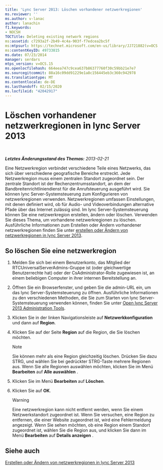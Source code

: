 ```yaml
---
title: 'Lync Server 2013: Löschen vorhandener netzwerkregionen'
ms.reviewer: ''
ms.author: v-lanac
author: lanachin
f1.keywords:
- NOCSH
TOCTitle: Deleting existing network regions
ms:assetid: c7293a2f-2b49-4c4a-903f-f7edcea2bc5f
ms:mtpsurl: https://technet.microsoft.com/en-us/library/JJ721882(v=OCS.15)
ms:contentKeyID: 49733815
ms.date: 07/23/2014
manager: serdars
mtps_version: v=OCS.15
ms.openlocfilehash: 664eea747c9cea637b86377760f30c59bb21e7e7
ms.sourcegitcommit: 88a16c09dd91229e1a8c156445eb3c360c942978
ms.translationtype: MT
ms.contentlocale: de-DE
ms.lasthandoff: 02/15/2020
ms.locfileid: "42042917"
---
```

<div data-xmlns="http://www.w3.org/1999/xhtml">

<div class="topic" data-xmlns="http://www.w3.org/1999/xhtml" data-msxsl="urn:schemas-microsoft-com:xslt" data-cs="http://msdn.microsoft.com/">

<div data-asp="http://msdn2.microsoft.com/asp">

# <a name="deleting-existing-network-regions-in-lync-server-2013"></a>Löschen vorhandener netzwerkregionen in lync Server 2013

</div>

<div id="mainSection">

<div id="mainBody">

<span> </span>

_**Letztes Änderungsstand des Themas:** 2013-02-21_

Eine Netzwerkregion verbindet verschiedene Teile eines Netzwerks, das sich über verschiedene geografische Bereiche erstreckt. Jede Netzwerkregion muss einem zentralen Standort zugeordnet sein. Der zentrale Standort ist der Rechenzentrumsstandort, an dem der Bandbreitenrichtliniendienst für die Anrufsteuerung ausgeführt wird. Sie können lync Server-Systemsteuerung zum Konfigurieren von netzwerkregionen verwenden. Netzwerkregionen umfassen Einstellungen, mit denen definiert wird, ob für Audio- und Videoverbindungen alternative Pfade über das Internet zulässig sind. Im lync Server-Systemsteuerung können Sie eine netzwerkregion erstellen, ändern oder löschen. Verwenden Sie dieses Thema, um vorhandene netzwerkregionen zu löschen. Ausführliche Informationen zum Erstellen oder Ändern vorhandener netzwerkregionen finden Sie unter [erstellen oder Ändern von netzwerkregionen in lync Server 2013](lync-server-2013-creating-or-modifying-network-regions.md).

<div>

## <a name="to-delete-a-network-region"></a>So löschen Sie eine netzwerkregion

1.  Melden Sie sich bei einem Benutzerkonto, das Mitglied der RTCUniversalServerAdmins-Gruppe ist (oder gleichwertige Benutzerrechte hat) oder der CsAdministrator-Rolle zugewiesen ist, an einem beliebigen Computer in ihrer internen Bereitstellung an.

2.  Öffnen Sie ein Browserfenster, und geben Sie die admin-URL ein, um das lync Server-Systemsteuerung zu öffnen. Ausführliche Informationen zu den verschiedenen Methoden, die Sie zum Starten von lync Server-Systemsteuerung verwenden können, finden Sie unter [Open lync Server 2013 Administration Tools](lync-server-2013-open-lync-server-administrative-tools.md).

3.  Klicken Sie in der linken Navigationsleiste auf **Netzwerkkonfiguration** und dann auf **Region**.

4.  Klicken Sie auf der Seite **Region** auf die Region, die Sie löschen möchten.
    
    <div>
    

    > [!NOTE]  
    > Sie können mehr als eine Region gleichzeitig löschen. Drücken Sie dazu STRG, und wählen Sie bei gedrückter STRG-Taste mehrere Regionen aus. Wenn Sie alle Regionen auswählen möchten, klicken Sie im Menü <STRONG>Bearbeiten</STRONG> auf <STRONG>Alle auswählen</STRONG> .

    
    </div>

5.  Klicken Sie im Menü **Bearbeiten** auf **Löschen**.

6.  Klicken Sie auf **OK**.
    
    <div>
    

    > [!WARNING]  
    > Eine netzwerkregion kann nicht entfernt werden, wenn Sie einem Netzwerkstandort zugeordnet ist. Wenn Sie versuchen, eine Region zu entfernen, die einer Website zugeordnet ist, wird eine Fehlermeldung angezeigt. Wenn Sie sehen möchten, ob eine Region einem Standort zugeordnet ist, wählen Sie die Region aus, und klicken Sie dann im Menü <STRONG>Bearbeiten</STRONG> auf <STRONG>Details anzeigen</STRONG> .

    
    </div>

</div>

<div>

## <a name="see-also"></a>Siehe auch


[Erstellen oder Ändern von netzwerkregionen in lync Server 2013](lync-server-2013-creating-or-modifying-network-regions.md)  
  

</div>

</div>

<span> </span>

</div>

</div>

</div>

